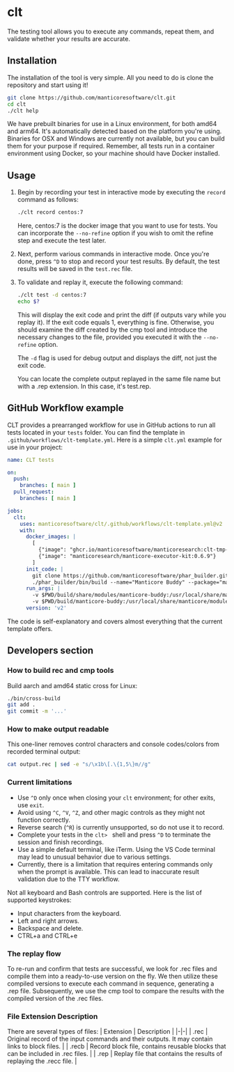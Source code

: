 # clt

The testing tool allows you to execute any commands, repeat them, and validate whether your results are accurate.

## Installation

The installation of the tool is very simple. All you need to do is clone the repository and start using it!

```bash
git clone https://github.com/manticoresoftware/clt.git
cd clt
./clt help
```

We have prebuilt binaries for use in a Linux environment, for both amd64 and arm64. It's automatically detected based on the platform you're using. Binaries for OSX and Windows are currently not available, but you can build them for your purpose if required. Remember, all tests run in a container environment using Docker, so your machine should have Docker installed.

## Usage

1. Begin by recording your test in interactive mode by executing the `record` command as follows:

	```bash
	./clt record centos:7
	```

	Here, centos:7 is the docker image that you want to use for tests. You can incorporate the `--no-refine` option if you wish to omit the refine step and execute the test later.

2. Next, perform various commands in interactive mode. Once you're done, press `^D` to stop and record your test results. By default, the test results will be saved in the `test.rec` file.

3. To validate and replay it, execute the following command:

	```bash
	./clt test -d centos:7
	echo $?
	```

	This will display the exit code and print the diff (if outputs vary while you replay it). If the exit code equals 1, everything is fine. Otherwise, you should examine the diff created by the cmp tool and introduce the necessary changes to the file, provided you executed it with the `--no-refine` option.

	The `-d` flag is used for debug output and displays the diff, not just the exit code.

	You can locate the complete output replayed in the same file name but with a .rep extension. In this case, it's test.rep.

## GitHub Workflow example

CLT provides a prearranged workflow for use in GitHub actions to run all tests located in your `tests` folder. You can find the template in `.github/workflows/clt-template.yml`. Here is a simple `clt.yml` example for use in your project:

```yaml
name: CLT tests

on:
  push:
    branches: [ main ]
  pull_request:
    branches: [ main ]

jobs:
  clt:
    uses: manticoresoftware/clt/.github/workflows/clt-template.yml@v2
    with:
      docker_images: |
        [
          {"image": "ghcr.io/manticoresoftware/manticoresearch:clt-tmp-47146bd"},
          {"image": "manticoresearch/manticore-executor-kit:0.6.9"}
        ]
      init_code: |
        git clone https://github.com/manticoresoftware/phar_builder.git
        ./phar_builder/bin/build --name="Manticore Buddy" --package="manticore-buddy"
      run_args: |
        -v $PWD/build/share/modules/manticore-buddy:/usr/local/share/manticore/modules/manticore-buddy
        -v $PWD/build/manticore-buddy:/usr/local/share/manticore/modules/manticore-buddy/bin/manticore-buddy
      version: 'v2'
```

The code is self-explanatory and covers almost everything that the current template offers.

## Developers section

### How to build rec and cmp tools

Build aarch and amd64 static cross for Linux:

```bash
./bin/cross-build
git add .
git commit -m '...'
```

### How to make output readable

This one-liner removes control characters and console codes/colors from recorded terminal output:

```bash
cat output.rec | sed -e "s/\x1b\[.\{1,5\}m//g"
```

### Current limitations

- Use `^D` only once when closing your `clt` environment; for other exits, use `exit`.
- Avoid using `^C`, `^V`, `^Z`, and other magic controls as they might not function correctly.
- Reverse search (`^R`) is currently unsupported, so do not use it to record.
- Complete your tests in the `clt> ` shell and press `^D` to terminate the session and finish recordings.
- Use a simple default terminal, like iTerm. Using the VS Code terminal may lead to unusual behavior due to various settings.
- Currently, there is a limitation that requires entering commands only when the prompt is available. This can lead to inaccurate result validation due to the TTY workflow.

Not all keyboard and Bash controls are supported. Here is the list of supported keystrokes:

- Input characters from the keyboard.
- Left and right arrows.
- Backspace and delete.
- CTRL+a and CTRL+e

### The replay flow

To re-run and confirm that tests are successful, we look for .rec files and compile them into a ready-to-use version on the fly. We then utilize these compiled versions to execute each command in sequence, generating a .rep file. Subsequently, we use the cmp tool to compare the results with the compiled version of the .rec files.

### File Extension Description

There are several types of files:
| Extension | Description |
|-|-|
| .rec | Original record of the input commands and their outputs. It may contain links to block files. |
| .recb | Record block file, contains reusable blocks that can be included in .rec files. |
| .rep | Replay file that contains the results of replaying the .recc file. |
